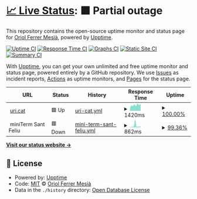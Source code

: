 # [📈 Live Status](https://armadillu.github.io/upptime): <!--live status--> **🟧 Partial outage**

This repository contains the open-source uptime monitor and status page for [Oriol Ferrer Mesià](http://uri.cat), powered by [Upptime](https://github.com/upptime/upptime).

[![Uptime CI](https://github.com/armadillu/upptime/workflows/Uptime%20CI/badge.svg)](https://github.com/armadillu/upptime/actions?query=workflow%3A%22Uptime+CI%22)
[![Response Time CI](https://github.com/armadillu/upptime/workflows/Response%20Time%20CI/badge.svg)](https://github.com/armadillu/upptime/actions?query=workflow%3A%22Response+Time+CI%22)
[![Graphs CI](https://github.com/armadillu/upptime/workflows/Graphs%20CI/badge.svg)](https://github.com/armadillu/upptime/actions?query=workflow%3A%22Graphs+CI%22)
[![Static Site CI](https://github.com/armadillu/upptime/workflows/Static%20Site%20CI/badge.svg)](https://github.com/armadillu/upptime/actions?query=workflow%3A%22Static+Site+CI%22)
[![Summary CI](https://github.com/armadillu/upptime/workflows/Summary%20CI/badge.svg)](https://github.com/armadillu/upptime/actions?query=workflow%3A%22Summary+CI%22)

With [Upptime](https://upptime.js.org), you can get your own unlimited and free uptime monitor and status page, powered entirely by a GitHub repository. We use [Issues](https://github.com/armadillu/upptime/issues) as incident reports, [Actions](https://github.com/armadillu/upptime/actions) as uptime monitors, and [Pages](https://armadillu.github.io/upptime) for the status page.

<!--start: status pages-->
<!-- This summary is generated by Upptime (https://github.com/upptime/upptime) -->
<!-- Do not edit this manually, your changes will be overwritten -->
<!-- prettier-ignore -->
| URL | Status | History | Response Time | Uptime |
| --- | ------ | ------- | ------------- | ------ |
| <img alt="" src="https://icons.duckduckgo.com/ip3/uri.cat.ico" height="13"> [uri.cat](https://uri.cat) | 🟩 Up | [uri-cat.yml](https://github.com/armadillu/upptime/commits/HEAD/history/uri-cat.yml) | <details><summary><img alt="Response time graph" src="./graphs/uri-cat/response-time-week.png" height="20"> 1420ms</summary><br><a href="https://armadillu.github.io/upptime/history/uri-cat"><img alt="Response time 1645" src="https://img.shields.io/endpoint?url=https%3A%2F%2Fraw.githubusercontent.com%2Farmadillu%2Fupptime%2FHEAD%2Fapi%2Furi-cat%2Fresponse-time.json"></a><br><a href="https://armadillu.github.io/upptime/history/uri-cat"><img alt="24-hour response time 1674" src="https://img.shields.io/endpoint?url=https%3A%2F%2Fraw.githubusercontent.com%2Farmadillu%2Fupptime%2FHEAD%2Fapi%2Furi-cat%2Fresponse-time-day.json"></a><br><a href="https://armadillu.github.io/upptime/history/uri-cat"><img alt="7-day response time 1420" src="https://img.shields.io/endpoint?url=https%3A%2F%2Fraw.githubusercontent.com%2Farmadillu%2Fupptime%2FHEAD%2Fapi%2Furi-cat%2Fresponse-time-week.json"></a><br><a href="https://armadillu.github.io/upptime/history/uri-cat"><img alt="30-day response time 1478" src="https://img.shields.io/endpoint?url=https%3A%2F%2Fraw.githubusercontent.com%2Farmadillu%2Fupptime%2FHEAD%2Fapi%2Furi-cat%2Fresponse-time-month.json"></a><br><a href="https://armadillu.github.io/upptime/history/uri-cat"><img alt="1-year response time 1655" src="https://img.shields.io/endpoint?url=https%3A%2F%2Fraw.githubusercontent.com%2Farmadillu%2Fupptime%2FHEAD%2Fapi%2Furi-cat%2Fresponse-time-year.json"></a></details> | <details><summary><a href="https://armadillu.github.io/upptime/history/uri-cat">100.00%</a></summary><a href="https://armadillu.github.io/upptime/history/uri-cat"><img alt="All-time uptime 99.46%" src="https://img.shields.io/endpoint?url=https%3A%2F%2Fraw.githubusercontent.com%2Farmadillu%2Fupptime%2FHEAD%2Fapi%2Furi-cat%2Fuptime.json"></a><br><a href="https://armadillu.github.io/upptime/history/uri-cat"><img alt="24-hour uptime 100.00%" src="https://img.shields.io/endpoint?url=https%3A%2F%2Fraw.githubusercontent.com%2Farmadillu%2Fupptime%2FHEAD%2Fapi%2Furi-cat%2Fuptime-day.json"></a><br><a href="https://armadillu.github.io/upptime/history/uri-cat"><img alt="7-day uptime 100.00%" src="https://img.shields.io/endpoint?url=https%3A%2F%2Fraw.githubusercontent.com%2Farmadillu%2Fupptime%2FHEAD%2Fapi%2Furi-cat%2Fuptime-week.json"></a><br><a href="https://armadillu.github.io/upptime/history/uri-cat"><img alt="30-day uptime 100.00%" src="https://img.shields.io/endpoint?url=https%3A%2F%2Fraw.githubusercontent.com%2Farmadillu%2Fupptime%2FHEAD%2Fapi%2Furi-cat%2Fuptime-month.json"></a><br><a href="https://armadillu.github.io/upptime/history/uri-cat"><img alt="1-year uptime 98.89%" src="https://img.shields.io/endpoint?url=https%3A%2F%2Fraw.githubusercontent.com%2Farmadillu%2Fupptime%2FHEAD%2Fapi%2Furi-cat%2Fuptime-year.json"></a></details>
| <img alt="" src="https://icons.duckduckgo.com/ip3/null.ico" height="13"> miniTerm Sant Feliu | 🟥 Down | [mini-term-sant-feliu.yml](https://github.com/armadillu/upptime/commits/HEAD/history/mini-term-sant-feliu.yml) | <details><summary><img alt="Response time graph" src="./graphs/mini-term-sant-feliu/response-time-week.png" height="20"> 862ms</summary><br><a href="https://armadillu.github.io/upptime/history/mini-term-sant-feliu"><img alt="Response time 2079" src="https://img.shields.io/endpoint?url=https%3A%2F%2Fraw.githubusercontent.com%2Farmadillu%2Fupptime%2FHEAD%2Fapi%2Fmini-term-sant-feliu%2Fresponse-time.json"></a><br><a href="https://armadillu.github.io/upptime/history/mini-term-sant-feliu"><img alt="24-hour response time 505" src="https://img.shields.io/endpoint?url=https%3A%2F%2Fraw.githubusercontent.com%2Farmadillu%2Fupptime%2FHEAD%2Fapi%2Fmini-term-sant-feliu%2Fresponse-time-day.json"></a><br><a href="https://armadillu.github.io/upptime/history/mini-term-sant-feliu"><img alt="7-day response time 862" src="https://img.shields.io/endpoint?url=https%3A%2F%2Fraw.githubusercontent.com%2Farmadillu%2Fupptime%2FHEAD%2Fapi%2Fmini-term-sant-feliu%2Fresponse-time-week.json"></a><br><a href="https://armadillu.github.io/upptime/history/mini-term-sant-feliu"><img alt="30-day response time 2425" src="https://img.shields.io/endpoint?url=https%3A%2F%2Fraw.githubusercontent.com%2Farmadillu%2Fupptime%2FHEAD%2Fapi%2Fmini-term-sant-feliu%2Fresponse-time-month.json"></a><br><a href="https://armadillu.github.io/upptime/history/mini-term-sant-feliu"><img alt="1-year response time 2392" src="https://img.shields.io/endpoint?url=https%3A%2F%2Fraw.githubusercontent.com%2Farmadillu%2Fupptime%2FHEAD%2Fapi%2Fmini-term-sant-feliu%2Fresponse-time-year.json"></a></details> | <details><summary><a href="https://armadillu.github.io/upptime/history/mini-term-sant-feliu">99.36%</a></summary><a href="https://armadillu.github.io/upptime/history/mini-term-sant-feliu"><img alt="All-time uptime 94.46%" src="https://img.shields.io/endpoint?url=https%3A%2F%2Fraw.githubusercontent.com%2Farmadillu%2Fupptime%2FHEAD%2Fapi%2Fmini-term-sant-feliu%2Fuptime.json"></a><br><a href="https://armadillu.github.io/upptime/history/mini-term-sant-feliu"><img alt="24-hour uptime 97.22%" src="https://img.shields.io/endpoint?url=https%3A%2F%2Fraw.githubusercontent.com%2Farmadillu%2Fupptime%2FHEAD%2Fapi%2Fmini-term-sant-feliu%2Fuptime-day.json"></a><br><a href="https://armadillu.github.io/upptime/history/mini-term-sant-feliu"><img alt="7-day uptime 99.36%" src="https://img.shields.io/endpoint?url=https%3A%2F%2Fraw.githubusercontent.com%2Farmadillu%2Fupptime%2FHEAD%2Fapi%2Fmini-term-sant-feliu%2Fuptime-week.json"></a><br><a href="https://armadillu.github.io/upptime/history/mini-term-sant-feliu"><img alt="30-day uptime 99.34%" src="https://img.shields.io/endpoint?url=https%3A%2F%2Fraw.githubusercontent.com%2Farmadillu%2Fupptime%2FHEAD%2Fapi%2Fmini-term-sant-feliu%2Fuptime-month.json"></a><br><a href="https://armadillu.github.io/upptime/history/mini-term-sant-feliu"><img alt="1-year uptime 88.49%" src="https://img.shields.io/endpoint?url=https%3A%2F%2Fraw.githubusercontent.com%2Farmadillu%2Fupptime%2FHEAD%2Fapi%2Fmini-term-sant-feliu%2Fuptime-year.json"></a></details>

<!--end: status pages-->

[**Visit our status website →**](https://armadillu.github.io/upptime)

## 📄 License

- Powered by: [Upptime](https://github.com/upptime/upptime)
- Code: [MIT](./LICENSE) © [Oriol Ferrer Mesià](http://uri.cat)
- Data in the `./history` directory: [Open Database License](https://opendatacommons.org/licenses/odbl/1-0/)
